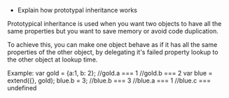 * Explain how prototypal inheritance works

Prototypical inheritance is used when you want two objects to have all the same properties but you want to save memory or avoid code duplication.

To achieve this, you can make one object behave as if it has all the same properties of the other object, by delegating it's failed property lookup to the other object at lookup time.

Example: 
	var gold = {a:1, b: 2}; 
		//gold.a === 1
		//gold.b === 2
	var blue = extend({}, gold);
	blue.b = 3;
		//blue.b === 3
		//blue.a === 1
		//blue.c === undefined